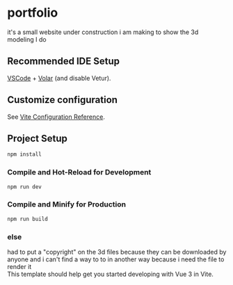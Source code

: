 # portfolio
it's a small website under construction i am making to show the 3d modeling I do


## Recommended IDE Setup

[VSCode](https://code.visualstudio.com/) + [Volar](https://marketplace.visualstudio.com/items?itemName=Vue.volar) (and disable Vetur).

## Customize configuration

See [Vite Configuration Reference](https://vitejs.dev/config/).

## Project Setup

```sh
npm install
```

### Compile and Hot-Reload for Development

```sh
npm run dev
```

### Compile and Minify for Production

```sh
npm run build
```
### else

had to put a "copyright" on the 3d files because they can be downloaded by anyone and i can't find a way to to in another way because i need the file to render it  
This template should help get you started developing with Vue 3 in Vite.

